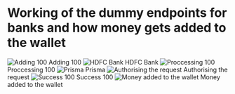 # Working of the dummy endpoints for banks and how money gets added to the wallet


![Adding 100](./bank-webhook/bank-webhook-images/5.png)
Adding 100
![HDFC Bank](./bank-webhook/bank-webhook-images/6.png)
HDFC Bank
![Proccessing 100](./bank-webhook/bank-webhook-images/7.png)
Proccessing 100
![Prisma](./bank-webhook/bank-webhook-images/8.png)
Prisma
![Authorising the request](./bank-webhook/bank-webhook-images/10.png)
Authorising the request
![Success 100](./bank-webhook/bank-webhook-images/11.png)
Success 100
![Money added to the wallet](./bank-webhook/bank-webhook-images/12.png)
Money added to the wallet
